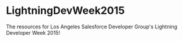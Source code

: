 # LightningDevWeek2015
The resources for Los Angeles Salesforce Developer Group's Lightning Developer Week 2015!
